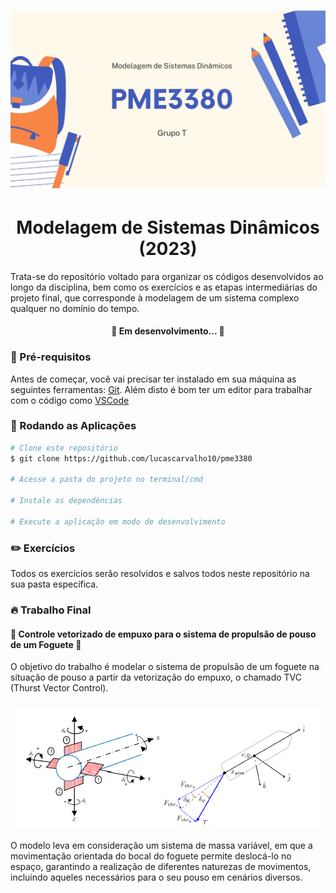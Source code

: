 <h1 align="center">
  <img alt="IC" title="#pme3380-2023" src="./trab_pme3380.jpg" />
</h1>

<h1 align="center">Modelagem de Sistemas Dinâmicos (2023)</h1>

Trata-se do repositório voltado para organizar os códigos desenvolvidos ao longo da disciplina, bem como os exercícios e as etapas intermediárias do projeto final, que corresponde à modelagem de um sistema complexo qualquer no domínio do tempo. 

<h4 align="center"> 
	🚧  Em desenvolvimento...  🚧
</h4>

### 📝 Pré-requisitos

Antes de começar, você vai precisar ter instalado em sua máquina as seguintes ferramentas: [Git](https://git-scm.com).  Além disto é bom ter um editor para trabalhar com o código como [VSCode](https://code.visualstudio.com/)

### 🍁 Rodando as Aplicações

```bash
# Clone este repositório
$ git clone https://github.com/lucascarvalho10/pme3380

# Acesse a pasta do projeto no terminal/cmd

# Instale as dependências

# Execute a aplicação em modo de desenvolvimento
```

### ✏️ Exercícios 

Todos os exercícios serão resolvidos e salvos todos neste repositório na sua pasta específica. 

### 🔥 Trabalho Final

#### 🚀 Controle vetorizado de empuxo para o sistema de propulsão de pouso de um Foguete 🚀

O objetivo do trabalho é modelar o sistema de propulsão de um foguete na situação de pouso a partir da vetorização do empuxo, o chamado TVC (Thurst Vector Control).

<h3 align="center">
  <img alt="modelo-fisico" title="#modelo-fisico" src="./cover_foguete.png" />
</h3>

O modelo leva em consideração um sistema de massa variável, em que a movimentação orientada do bocal do foguete permite deslocá-lo no espaço, garantindo a realização de diferentes naturezas de movimentos, incluindo aqueles necessários para o seu pouso em cenários diversos.
